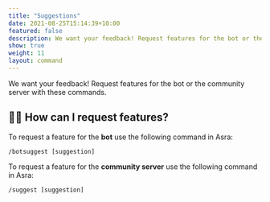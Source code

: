 ```yaml
---
title: "Suggestions"
date: 2021-08-25T15:14:39+10:00
featured: false
description: We want your feedback! Request features for the bot or the community server with these commands.
show: true
weight: 11
layout: command
---
```


We want your feedback! Request features for the bot or the community server with these commands.

## 👨‍💻 How can I request features?

To request a feature for the **bot** use the following command in Asra:

`/botsuggest [suggestion]`

To request a feature for the **community server** use the following command in Asra:

`/suggest [suggestion]`
